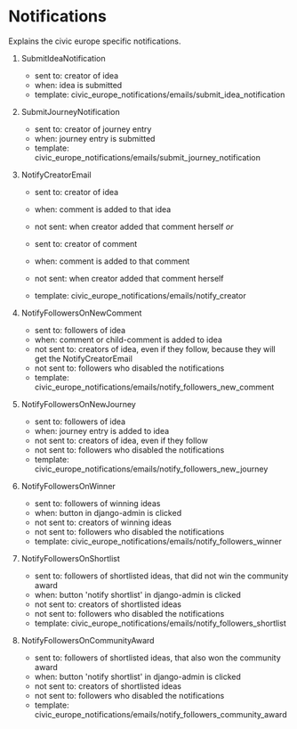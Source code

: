 # Notifications

Explains the civic europe specific notifications.

1. SubmitIdeaNotification
   - sent to: creator of idea
   - when: idea is submitted
   - template: civic_europe_notifications/emails/submit_idea_notification

2. SubmitJourneyNotification
   - sent to: creator of journey entry
   - when: journey entry is submitted
   - template: civic_europe_notifications/emails/submit_journey_notification

3. NotifyCreatorEmail
   - sent to: creator of idea
   - when: comment is added to that idea
   - not sent: when creator added that comment herself
   _or_
   - sent to: creator of comment
   - when: comment is added to that comment
   - not sent: when creator added that comment herself

   - template: civic_europe_notifications/emails/notify_creator

4. NotifyFollowersOnNewComment
   - sent to: followers of idea
   - when: comment or child-comment is added to idea
   - not sent to: creators of idea, even if they follow, because they will get the NotifyCreatorEmail
   - not sent to: followers who disabled the notifications
   - template: civic_europe_notifications/emails/notify_followers_new_comment

5. NotifyFollowersOnNewJourney
   - sent to: followers of idea
   - when: journey entry is added to idea
   - not sent to: creators of idea, even if they follow
   - not sent to: followers who disabled the notifications
   - template: civic_europe_notifications/emails/notify_followers_new_journey

6. NotifyFollowersOnWinner
   - sent to: followers of winning ideas
   - when: button in django-admin is clicked
   - not sent to: creators of winning ideas
   - not sent to: followers who disabled the notifications
   - template: civic_europe_notifications/emails/notify_followers_winner

7. NotifyFollowersOnShortlist
   - sent to: followers of shortlisted ideas, that did not win the community award
   - when: button 'notify shortlist' in django-admin is clicked
   - not sent to: creators of shortlisted ideas
   - not sent to: followers who disabled the notifications
   - template: civic_europe_notifications/emails/notify_followers_shortlist


8. NotifyFollowersOnCommunityAward
   - sent to: followers of shortlisted ideas, that also won the community award
   - when: button 'notify shortlist' in django-admin is clicked
   - not sent to: creators of shortlisted ideas
   - not sent to: followers who disabled the notifications
   - template: civic_europe_notifications/emails/notify_followers_community_award
